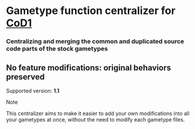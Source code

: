 # Gametype function centralizer for [CoD1](https://en.wikipedia.org/wiki/Call_of_Duty_(video_game))

### Centralizing and merging the common and duplicated source code parts of the stock gametypes

## No feature modifications: original behaviors preserved

Supported version: **1.1**

> [!NOTE]  
> This centralizer aims to make it easier to add your own modifications into all your gametypes at once, without the need to modify each gametype files.
